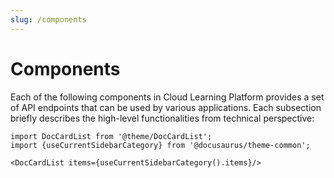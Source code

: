 ```yaml
---
slug: /components
---
```


# Components

Each of the following components in Cloud Learning Platform provides a set of API endpoints that can be used by various applications. Each subsection briefly describes the high-level functionalities from technical perspective:

```mdx-code-block
import DocCardList from '@theme/DocCardList'; 
import {useCurrentSidebarCategory} from '@docusaurus/theme-common'; 

<DocCardList items={useCurrentSidebarCategory().items}/>
```